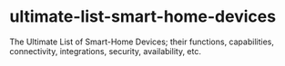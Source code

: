 # ultimate-list-smart-home-devices
The Ultimate List of Smart-Home Devices; their functions, capabilities, connectivity, integrations, security, availability, etc. 
